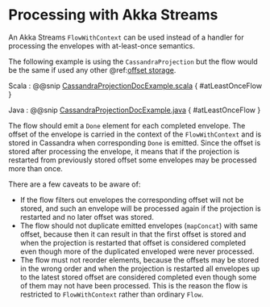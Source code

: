 # Processing with Akka Streams

An Akka Streams `FlowWithContext` can be used instead of a handler for processing the envelopes with at-least-once
semantics.

The following example is using the `CassandraProjection` but the flow would be the same if used
any other @ref:[offset storage](overview.md).

Scala
:  @@snip [CassandraProjectionDocExample.scala](/examples/src/it/scala/docs/cassandra/CassandraProjectionDocExample.scala) { #atLeastOnceFlow }

Java
:  @@snip [CassandraProjectionDocExample.java](/examples/src/it/java/jdocs/cassandra/CassandraProjectionDocExample.java) { #atLeastOnceFlow }

The flow should emit a `Done` element for each completed envelope. The offset of the envelope is carried
in the context of the `FlowWithContext` and is stored in Cassandra when corresponding `Done` is emitted.
Since the offset is stored after processing the envelope, it means that if the projection is restarted
from previously stored offset some envelopes may be processed more than once.

There are a few caveats to be aware of:

* If the flow filters out envelopes the corresponding offset will not be stored, and such an envelope
  will be processed again if the projection is restarted and no later offset was stored.
* The flow should not duplicate emitted envelopes (`mapConcat`) with same offset, because then it can result in
  that the first offset is stored and when the projection is restarted that offset is considered completed even
  though more of the duplicated enveloped were never processed.
* The flow must not reorder elements, because the offsets may be stored in the wrong order
  and when the projection is restarted all envelopes up to the latest stored offset are considered
  completed even though some of them may not have been processed. This is the reason the flow is
  restricted to `FlowWithContext` rather than ordinary `Flow`.

